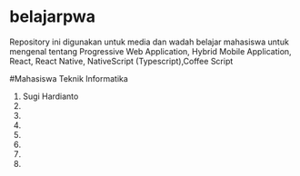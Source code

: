 # belajarpwa
Repository ini digunakan untuk media dan wadah belajar mahasiswa untuk mengenal tentang Progressive Web Application, Hybrid Mobile Application, React, React Native, NativeScript (Typescript),Coffee Script

#Mahasiswa Teknik Informatika
1. Sugi Hardianto
2.
3.
4. 
5.
6.
7.
8.
